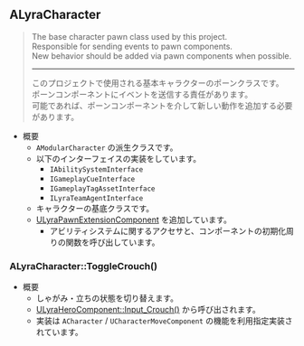 ## ALyraCharacter

> The base character pawn class used by this project.  
> Responsible for sending events to pawn components.  
> New behavior should be added via pawn components when possible.  
> 
> ----
> このプロジェクトで使用される基本キャラクターのポーンクラスです。  
> ポーンコンポーネントにイベントを送信する責任があります。  
> 可能であれば、ポーンコンポーネントを介して新しい動作を追加する必要があります。  

* 概要
	* `AModularCharacter` の派生クラスです。
	* 以下のインターフェイスの実装をしています。
		* `IAbilitySystemInterface`
		* `IGameplayCueInterface`
		* `IGameplayTagAssetInterface`
		* `ILyraTeamAgentInterface`
	* キャラクターの基底クラスです。
	* [ULyraPawnExtensionComponent] を追加しています。
		* アビリティシステムに関するアクセサと、コンポーネントの初期化周りの関数を呼び出しています。

### ALyraCharacter::ToggleCrouch()

* 概要
	* しゃがみ・立ちの状態を切り替えます。
	* [ULyraHeroComponent::Input_Crouch()] から呼び出されます。
	* 実装は `ACharacter` / `UCharacterMoveComponent` の機能を利用指定実装されています。


<!--- ページ内のリンク --->

<!--- 自前の画像へのリンク --->

<!--- generated --->
[ULyraHeroComponent::Input_Crouch()]: ../../Lyra/GameplayAbility/ULyraHeroComponent.md#ulyraherocomponentinput_crouch
[ULyraPawnExtensionComponent]: ../../Lyra/GameplayAbility/ULyraPawnExtensionComponent.md#ulyrapawnextensioncomponent
